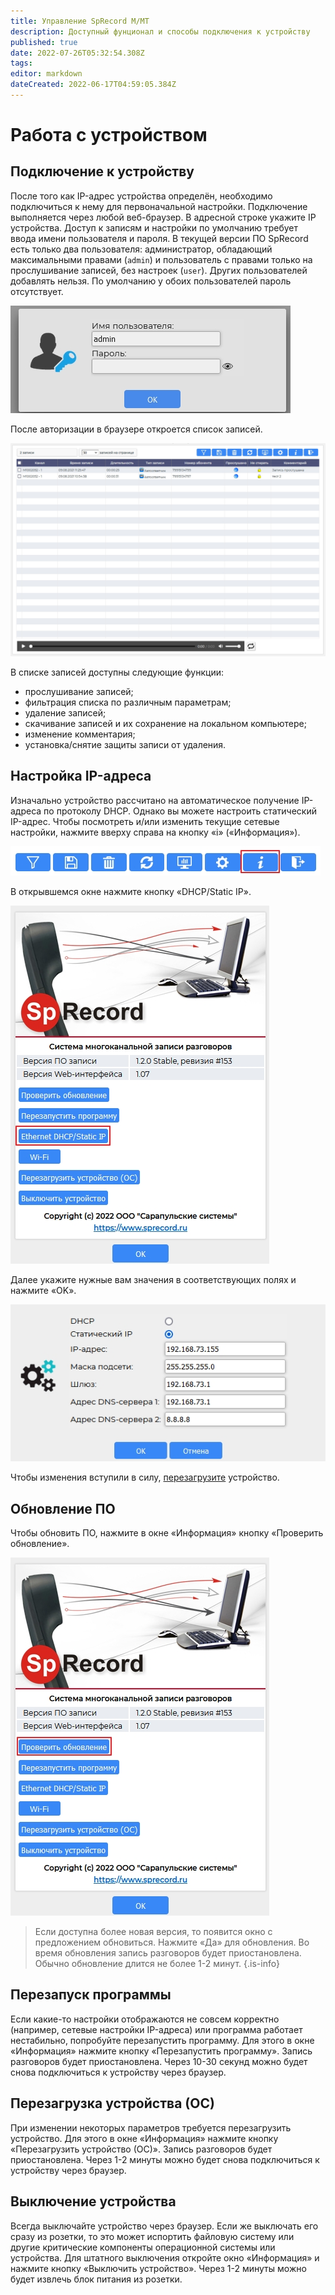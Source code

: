 ```yaml
---
title: Управление SpRecord M/MT
description: Доступный фунционал и способы подключения к устройству
published: true
date: 2022-07-26T05:32:54.308Z
tags: 
editor: markdown
dateCreated: 2022-06-17T04:59:05.384Z
---
```


# Работа с устройством
## Подключение к устройству

После того как IP-адрес устройства определён, необходимо подключиться к нему для первоначальной настройки. Подключение выполняется через любой веб-браузер. В адресной строке укажите IP устройства. Доступ к записям и настройки по умолчанию требует ввода имени пользователя и пароля. В текущей версии ПО SpRecord есть только два пользователя: администратор, обладающий максимальными правами (`admin`) и пользователь с правами только на прослушивание записей, без настроек (`user`). Других пользователей добавлять нельзя. По умолчанию у обоих пользователей пароль отсутствует.

![web_login.jpg](/m-mt/web_login.jpg)

После авторизации в браузере откроется список записей.

![web_table.jpg](/m-mt/web_table.jpg)

В списке записей доступны следующие функции:
- прослушивание записей;
- фильтрация списка по различным параметрам;
- удаление записей;
- скачивание записей и их сохранение на локальном компьютере;
- изменение комментария;
- установка/снятие защиты записи от удаления.

## Настройка IP-адреса
Изначально устройство рассчитано на автоматическое получение IP-адреса по протоколу DHCP. Однако вы можете настроить статический IP-адрес. Чтобы посмотреть и/или изменить текущие сетевые настройки, нажмите вверху справа на кнопку «i» («Информация»).

![web_menu.jpg](/m-mt/web_menu.jpg)

В открывшемся окне нажмите кнопку «DHCP/Static IP».

![web_info_ip.jpg](/m-mt/web_info_ip.jpg)

Далее укажите нужные вам значения в соответствующих полях и нажмите «OK».

![web_ip.jpg](/m-mt/web_ip.jpg)

Чтобы изменения вступили в силу, [перезагрузите](#reboot) устройство.

## Обновление ПО
Чтобы обновить ПО, нажмите в окне «Информация» кнопку «Проверить обновление».

![web_info_update.jpg](/m-mt/web_info_update.jpg)

> Если доступна более новая версия, то появится окно с предложением обновиться. Нажмите «Да» для обновления. Во время обновления запись разговоров будет приостановлена. Обычно обновление длится не более 1-2 минут.
{.is-info}

## Перезапуск программы
Если какие-то настройки отображаются не совсем корректно (например, сетевые настройки IP-адреса) или программа работает нестабильно, попробуйте перезапустить программу. Для этого в окне «Информация» нажмите кнопку «Перезапустить программу». Запись разговоров будет приостановлена. Через 10-30 секунд можно будет снова подключиться к устройству через браузер.

## <a id="reboot"></a>Перезагрузка устройства (ОС)
При изменении некоторых параметров требуется перезагрузить устройство. Для этого в окне «Информация» нажмите кнопку «Перезагрузить устройство (ОС)». Запись разговоров будет приостановлена. Через 1-2 минуты можно будет снова подключиться к устройству через браузер.

## Выключение устройства
Всегда выключайте устройство через браузер. Если же выключать его сразу из розетки, то это может испортить файловую систему или другие критические компоненты операционной системы или устройства. Для штатного выключения откройте окно «Информация» и нажмите кнопку «Выключить устройство». Через 1-2 минуты можно будет извлечь блок питания из розетки.
